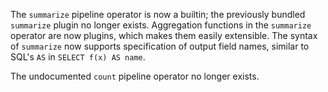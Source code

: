 The `summarize` pipeline operator is now a builtin; the previously bundled
`summarize` plugin no longer exists. Aggregation functions in the `summarize`
operator are now plugins, which makes them easily extensible. The syntax of
`summarize` now supports specification of output field names, similar to SQL's
`AS` in `SELECT f(x) AS name`.

The undocumented `count` pipeline operator no longer exists.
